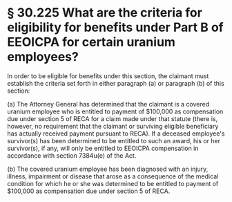 # § 30.225   What are the criteria for eligibility for benefits under Part B of EEOICPA for certain uranium employees?

In order to be eligible for benefits under this section, the claimant must establish the criteria set forth in either paragraph (a) or paragraph (b) of this section:


(a) The Attorney General has determined that the claimant is a covered uranium employee who is entitled to payment of $100,000 as compensation due under section 5 of RECA for a claim made under that statute (there is, however, no requirement that the claimant or surviving eligible beneficiary has actually received payment pursuant to RECA). If a deceased employee's survivor(s) has been determined to be entitled to such an award, his or her survivor(s), if any, will only be entitled to EEOICPA compensation in accordance with section 7384u(e) of the Act.


(b) The covered uranium employee has been diagnosed with an injury, illness, impairment or disease that arose as a consequence of the medical condition for which he or she was determined to be entitled to payment of $100,000 as compensation due under section 5 of RECA.




